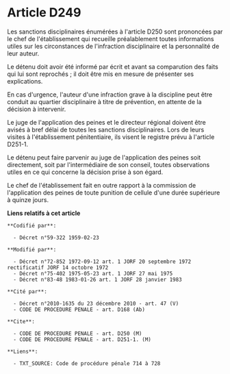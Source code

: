 # Article D249

Les sanctions disciplinaires énumérées à l'article D250 sont prononcées par le chef de l'établissement qui recueille
préalablement toutes informations utiles sur les circonstances de l'infraction disciplinaire et la personnalité de leur
auteur.

Le détenu doit avoir été informé par écrit et avant sa comparution des faits qui lui sont reprochés ; il doit être mis en
mesure de présenter ses explications.

En cas d'urgence, l'auteur d'une infraction grave à la discipline peut être conduit au quartier disciplinaire à titre de
prévention, en attente de la décision à intervenir.

Le juge de l'application des peines et le directeur régional doivent être avisés à bref délai de toutes les sanctions
disciplinaires. Lors de leurs visites à l'établissement pénitentiaire, ils visent le registre prévu à l'article D251-1.

Le détenu peut faire parvenir au juge de l'application des peines soit directement, soit par l'intermédiaire de son conseil,
toutes observations utiles en ce qui concerne la décision prise à son égard.

Le chef de l'établissement fait en outre rapport à la commission de l'application des peines de toute punition de cellule
d'une durée supérieure à quinze jours.

**Liens relatifs à cet article**

	**Codifié par**:

	  - Décret n°59-322 1959-02-23

	**Modifié par**:

	  - Décret n°72-852 1972-09-12 art. 1 JORF 20 septembre 1972 rectificatif JORF 14 octobre 1972
	  - Décret n°75-402 1975-05-23 art. 1 JORF 27 mai 1975
	  - Décret n°83-48 1983-01-26 art. 1 JORF 28 janvier 1983

	**Cité par**:

	  - Décret n°2010-1635 du 23 décembre 2010 - art. 47 (V)
	  - CODE DE PROCEDURE PENALE - art. D168 (Ab)

	**Cite**:

	  - CODE DE PROCEDURE PENALE - art. D250 (M)
	  - CODE DE PROCEDURE PENALE - art. D251-1. (M)

	**Liens**:

	  - TXT_SOURCE: Code de procédure pénale 714 à 728
